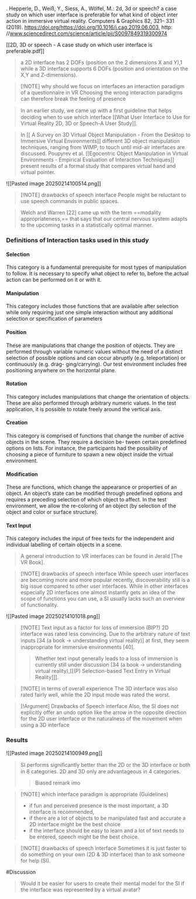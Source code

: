 . Hepperle, D., Weiß, Y., Siess, A., Wölfel, M.: 2d, 3d or speech? a case study on which user interface is preferable for what kind of object inter action in immersive virtual reality. Computers & Graphics 82, 321– 331 (2019). https://doi.org/https://doi.org/10.1016/j.cag.2019.06.003, http: //www.sciencedirect.com/science/article/pii/S0097849319300974

[[2D, 3D or speech - A case study on which user interface is preferable.pdf]]

> a 2D interface has 2 DOFs (position on the 2 dimensions X and Y),1 while a 3D interface supports 6 DOFs (position and orientation on the X,Y and Z-dimensions).

> [!NOTE] why should we focus on interfaces an interaction paradigm of a questionnaire in VR
> Choosing the wrong interaction paradigms can therefore break the feeling of presence

> In an earlier study, we came up with a ﬁrst guideline that helps deciding when to use which interface [[What User Interface to Use for Virtual Reality 2D, 3D or Speech-A User Study]].

> In [[ A Survey on 3D Virtual Object Manipulation - From the Desktop to Immersive Virtual Environments]] different 3D object manipulation techniques, ranging from WIMP, to touch until mid-air interfaces are discussed. Poupyrev et al. [[Egocentric Object Manipulation in Virtual Environments - Empirical Evaluation of Interaction Techniques]] present results of a formal study that compares virtual hand and virtual pointer.

![[Pasted image 20250214100514.png]]

> [!NOTE] drawbacks of speech interface
> People might be reluctant to use speech commands in public spaces.

> Welch and Warren [22] came up with the term ==modality appropriateness,== that says that our central nervous system adapts to the upcoming tasks in a statistically optimal manner.

### Definitions of Interaction tasks used in this study
#### Selection
This category is a fundamental prerequisite for most types of manipulation to follow. It is necessary to specify what object to refer to, before the actual action can be performed on it or with it.
#### Manipulation 
This category includes those functions that are available after selection while only requiring just one simple interaction without any additional selection or specification of parameters

#### Position 
These are manipulations that change the position of objects. They are performed through variable numeric values without the need of a distinct selection of possible options and can occur abruptly (e.g. teleportation) or continuously (e.g. drag- ging/carrying). Our test environment includes free positioning anywhere on the horizontal plane.
#### Rotation 
This category includes manipulations that change the orientation of objects. These are also performed through arbitrary numeric values. In the test application, it is possible to rotate freely around the vertical axis. 
#### Creation 
This category is comprised of functions that change the number of active objects in the scene. They require a decision be- tween certain predefined options on lists. For instance, the participants had the possibility of choosing a piece of furniture to spawn a new object inside the virtual environment.
#### Modification 
These are functions, which change the appearance or properties of an object. An object’s state can be modified through predefined options and requires a preceding selection of which object to affect. In the test environment, we allow the re-coloring of an object (by selection of the object and color or surface structure).
#### Text Input 
This category includes the input of free texts for the independent and individual labelling of certain objects in a scene.

> A general introduction to VR interfaces can be found in Jerald [The VR Book].

> [!NOTE] drawbacks of speech interface
> While speech user interfaces are becoming more and more popular recently, discoverability still is a big issue compared to other user interfaces. While in other interfaces especially 2D interfaces one almost instantly gets an idea of the scope of functions you can use, a SI usually lacks such an overview of functionality.

![[Pasted image 20250214101018.png]]

> [!NOTE] Text input as a factor for loss of immersion (BIP?)
> 2D interface was rated less convincing. Due to the arbitrary nature of text inputs [34 (a book -> understanding virtual reality)] at ﬁrst, they seem inappropriate for immersive environments [40]. 
> > Whether text input generally leads to a loss of immersion is currently still under discussion [34 (a book -> understanding virtual reality),[[(P) Selection-based Text Entry in Virtual Reality]]].
> > 

> [!NOTE] in terms of overall experience 
> The 3D interface was also rated fairly well, while the 2D input mode was rated the worst.

> [!Argument] Drawbacks of Speech interface
> Also, the SI does not explicitly offer an undo option like the arrow in the opposite direction for the 2D user interface or the naturalness of the movement when using a 3D interface

### Results

![[Pasted image 20250214100949.png]]

> SI performs signiﬁcantly better than the 2D or the 3D interface or both in 8 categories. 2D and 3D only are advantageous in 4 categories.
> > Biased remark imo

> [!NOTE] which interface paradigm is appropriate (Guidelines)
> - if fun and perceived presence is the most important, a 3D interface is recommended, 
> - if there are a lot of objects to be manipulated fast and accurate a 2D interface might be the best choice
> - if the interface should be easy to learn and a lot of text needs to be entered, speech might be the best choice.

> [!NOTE] drawbacks of speech interface 
> Sometimes it is just faster to do something on your own (2D & 3D interface) than to ask someone for help (SI).

#Discussion
> Would it be easier for users to create their mental model for the SI if the interface was represented by a virtual avatar?












